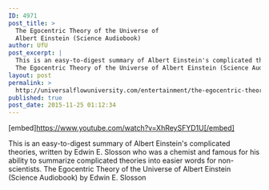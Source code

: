 ```yaml
---
ID: 4971
post_title: >
  The Egocentric Theory of the Universe of
  Albert Einstein (Science Audiobook)
author: UfU
post_excerpt: |
  This is an easy-to-digest summary of Albert Einstein's complicated theories, written by Edwin E. Slosson who was a chemist and famous for his ability to summarize complicated theories into easier words for non-scientists.
  The Egocentric Theory of the Universe of Albert Einstein (Science Audiobook)  by Edwin E. Slosson
layout: post
permalink: >
  http://universalflowuniversity.com/entertainment/the-egocentric-theory-of-the-universe-of-albert-einstein-science-audiobook/
published: true
post_date: 2015-11-25 01:12:34
---
```

[embed]https://www.youtube.com/watch?v=XhReySFYD1U[/embed]<br>
<p>This is an easy-to-digest summary of Albert Einstein's complicated theories, written by Edwin E. Slosson who was a chemist and famous for his ability to summarize complicated theories into easier words for non-scientists.
The Egocentric Theory of the Universe of Albert Einstein (Science Audiobook)  by Edwin E. Slosson</p>